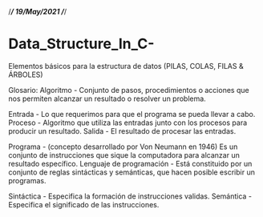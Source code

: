 /*********/ 19/May/2021 /*********/

# Data_Structure_In_C-
Elementos básicos para la estructura de datos
(PILAS, COLAS, FILAS & ÁRBOLES)


Glosario:
Algoritmo - Conjunto de pasos, procedimientos o acciones que nos permiten alcanzar un resultado o resolver un problema.

Entrada - Lo que requerimos para que el programa se pueda llevar a cabo.
Proceso - Algoritmo que utiliza las entradas junto con los procesos para producir un resultado.
Salida - El resultado de procesar las entradas.

Programa - (concepto desarrollado por Von Neumann en 1946) Es un conjunto de instrucciones que sique la computadora para alcanzar un resultado específico.
Lenguaje de programación - Está constituido por un conjunto de reglas sintácticas y semánticas, que hacen posible escribir un programas.

Sintáctica - Especifica la formación de instrucciones validas.
Semántica - Especifica el significado de las instrucciones.
